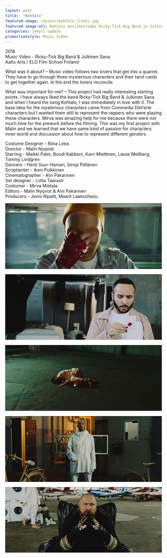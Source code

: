 ```yaml
---
layout: post
title:  "Kohtalo"
featured-image: /assets/kohtalo_linkki.jpg
featured-image-alt: Kohtalo musiikkivideo Ricky-Tick Big Band ja Julkinen Sana
categories: jekyll update
productionstyle: Music Video
---
```

  2018  
  Music Video - Ricky-Tick Big Band & Julkinen Sana  
  Aalto Arts / ELO Film School Finland  

  What was it about? – Music video follows two lovers that get into a quarrel. They have to go through three mysterious characters and their tarot cards to get together again. In the end the lovers reconcile.
  
  What was important for me? – This project had really interesting starting points. I have always liked the band Ricky-Tick Big Band & Julkinen Sana and when I heard the song Kohtalo, I was immediately in love with it. The base idea for the mysterious characters came from Commedia Dell’arte characters but I wanted them still to represent the rappers who were playing these characters. Mirva was amazing help for me because there were not much time for the prework before the filming. This was my first project with Malin and we learned that we have same kind of passion for characters inner world and discussion about how to represent different genders.

  Costume Designer - Riina Leea  
  Director - Malin Nyqvist  
  Starring - Maikki Palm, Boodi Kabbani, Karri Miettinen, Lasse Mellberg, Tommy Lindgren  
  Dancers - Heidi Suur-Hamari, Senja Pöllänen  
  Scriptwriter - Anni Pulkkinen  
  Cinematographer - Alvi Pakarinen  
  Set designer - Lotta Taarasti  
  Costumer - Mirva Mietala  
  Editors - Malin Nyqvist & Alvi Pakarinen  
  Producers - Jenni Ripatti, Maarit Laaksoharju  


![alt text](/assets/projects/kohtalo1.jpg)

![alt text](/assets/projects/kohtalo2.jpg)

![alt text](/assets/projects/kohtalo3.jpg)

![alt text](/assets/projects/kohtalo4.jpg)

![alt text](/assets/projects/kohtalo5.jpg)